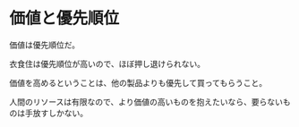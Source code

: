 # 価値と優先順位

価値は優先順位だ。

衣食住は優先順位が高いので、ほぼ押し退けられない。

価値を高めるということは、他の製品よりも優先して買ってもらうこと。

人間のリソースは有限なので、より価値の高いものを抱えたいなら、要らないものは手放すしかない。
